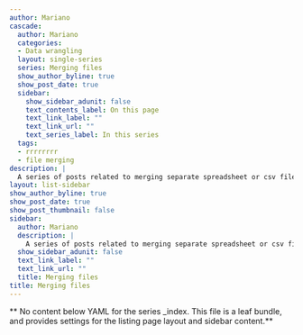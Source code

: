 ```yaml
---
author: Mariano
cascade:
  author: Mariano
  categories:
  - Data wrangling
  layout: single-series
  series: Merging files
  show_author_byline: true
  show_post_date: true
  sidebar:
    show_sidebar_adunit: false
    text_contents_label: On this page
    text_link_label: ""
    text_link_url: ""
    text_series_label: In this series
  tags:
  - rrrrrrrr
  - file merging
description: |
  A series of posts related to merging separate spreadsheet or csv files into one dataframe.
layout: list-sidebar
show_author_byline: true
show_post_date: true
show_post_thumbnail: false
sidebar:
  author: Mariano
  description: |
    A series of posts related to merging separate spreadsheet or csv files into one dataframe.
  show_sidebar_adunit: false
  text_link_label: ""
  text_link_url: ""
  title: Merging files
title: Merging files
---
```


** No content below YAML for the series _index. This file is a leaf bundle, and provides settings for the listing page layout and sidebar content.**